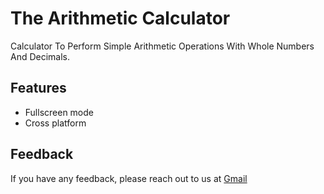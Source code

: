 
# The Arithmetic Calculator

 Calculator To Perform Simple Arithmetic Operations With Whole Numbers And Decimals. 

## Features

- Fullscreen mode
- Cross platform

## Feedback

If you have any feedback, please reach out to us at <a href="https://www.jvignesh609@gmail.com">Gmail</a>
